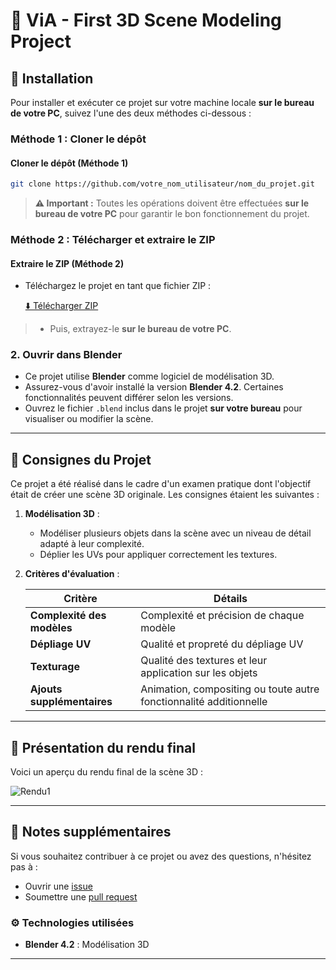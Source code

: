 # 🌟 ViA - First 3D Scene Modeling Project

## 🚀 Installation

Pour installer et exécuter ce projet sur votre machine locale **sur le bureau de votre PC**, suivez l'une des deux méthodes ci-dessous :

### Méthode 1 : Cloner le dépôt

#### Cloner le dépôt (Méthode 1)

```bash
git clone https://github.com/votre_nom_utilisateur/nom_du_projet.git
```

> **⚠️ Important :** Toutes les opérations doivent être effectuées **sur le bureau de votre PC** pour garantir le bon fonctionnement du projet.

### Méthode 2 : Télécharger et extraire le ZIP

#### Extraire le ZIP (Méthode 2)

- Téléchargez le projet en tant que fichier ZIP :
  
   [⬇️ Télécharger ZIP](https://github.com/Leoorecchioni/ViA_First-3D-modelling-project/archive/refs/heads/main.zip)

> - Puis, extrayez-le **sur le bureau de votre PC**.

### 2. Ouvrir dans Blender

- Ce projet utilise **Blender** comme logiciel de modélisation 3D.
- Assurez-vous d'avoir installé la version **Blender 4.2**. Certaines fonctionnalités peuvent différer selon les versions.
- Ouvrez le fichier `.blend` inclus dans le projet **sur votre bureau** pour visualiser ou modifier la scène.

---

## 🎯 Consignes du Projet

Ce projet a été réalisé dans le cadre d'un examen pratique dont l'objectif était de créer une scène 3D originale. Les consignes étaient les suivantes :

1. **Modélisation 3D** :
   - Modéliser plusieurs objets dans la scène avec un niveau de détail adapté à leur complexité.
   - Déplier les UVs pour appliquer correctement les textures.

2. **Critères d'évaluation** :

   | Critère                         | Détails                                                         |
   |----------------------------------|-----------------------------------------------------------------|
   | **Complexité des modèles**       | Complexité et précision de chaque modèle                        |
   | **Dépliage UV**                  | Qualité et propreté du dépliage UV                              |
   | **Texturage**                    | Qualité des textures et leur application sur les objets         |
   | **Ajouts supplémentaires**       | Animation, compositing ou toute autre fonctionnalité additionnelle |

---

## 🎨 Présentation du rendu final

Voici un aperçu du rendu final de la scène 3D :

![Rendu1](https://github.com/Leoorecchioni/ViA_First-3D-modelling-project/blob/main/Project_Blender/Render%20image/Render-Image-final.png)

---

## 🔧 Notes supplémentaires

Si vous souhaitez contribuer à ce projet ou avez des questions, n'hésitez pas à :

- Ouvrir une [issue](https://github.com/Leoorecchioni/ViA_First-3D-modelling-project/issues)
- Soumettre une [pull request](https://github.com/Leoorecchioni/ViA_First-3D-modelling-project/pulls)

### ⚙️ Technologies utilisées

- **Blender 4.2** : Modélisation 3D

---

